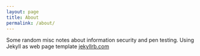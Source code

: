 ```yaml
---
layout: page
title: About
permalink: /about/
---
```


Some random misc notes about information security and pen testing. Using Jekyll as web page template [jekyllrb.com](https://jekyllrb.com/)


